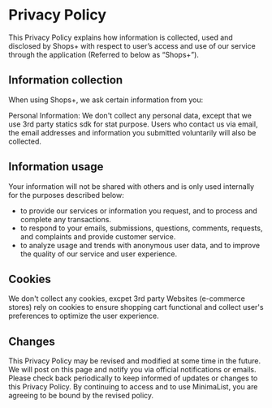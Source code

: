 # Privacy Policy

This Privacy Policy explains how information is collected, used and disclosed by Shops+ with respect to user’s access and use of our service through the application (Referred to below as “Shops+”).

## Information collection

When using Shops+, we ask certain information from you:

Personal Information: We don't collect any personal data, except that we use 3rd party statics sdk for stat purpose. Users who contact us via email, the email addresses and information you submitted voluntarily will also be collected.

## Information usage

Your information will not be shared with others and is only used internally for the purposes described below:

* to provide our services or information you request, and to process and complete any transactions.
* to respond to your emails, submissions, questions, comments, requests, and complaints and provide customer service.
* to analyze usage and trends with anonymous user data, and to improve the quality of our service and user experience.

## Cookies

We don't collect any cookies, excpet 3rd party Websites (e-commerce stores) rely on cookies to ensure shopping cart functional and collect user's preferences to optimize the user experience. 

## Changes

This Privacy Policy may be revised and modified at some time in the future. We will post on this page and notify you via official notifications or emails. Please check back periodically to keep informed of updates or changes to this Privacy Policy. By continuing to access and to use MinimaList, you are agreeing to be bound by the revised policy.
